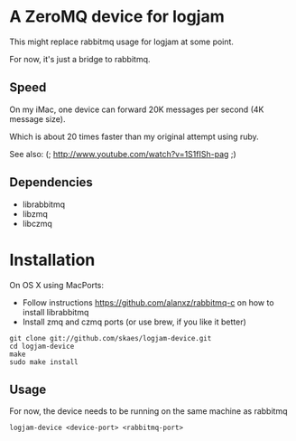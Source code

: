 # A ZeroMQ device for logjam

This might replace rabbitmq usage for logjam at some point.

For now, it's just a bridge to rabbitmq.

## Speed

On my iMac, one device can forward 20K messages per second (4K message size).

Which is about 20 times faster than my original attempt using ruby.

See also: (; http://www.youtube.com/watch?v=1S1fISh-pag ;)


## Dependencies

* librabbitmq
* libzmq
* libczmq

# Installation

On OS X using MacPorts:

* Follow instructions https://github.com/alanxz/rabbitmq-c on how to install librabbitmq
* Install zmq and czmq ports (or use brew, if you like it better)

```
git clone git://github.com/skaes/logjam-device.git
cd logjam-device
make
sudo make install
```

## Usage

For now, the device needs to be running on the same machine as rabbitmq

```logjam-device <device-port> <rabbitmq-port>```


